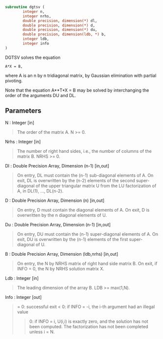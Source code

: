 ```fortran
subroutine dgtsv (
		integer n,
		integer nrhs,
		double precision, dimension(*) dl,
		double precision, dimension(*) d,
		double precision, dimension(*) du,
		double precision, dimension(ldb, *) b,
		integer ldb,
		integer info
)
```

 DGTSV  solves the equation

    A*X = B,

 where A is an n by n tridiagonal matrix, by Gaussian elimination with
 partial pivoting.

 Note that the equation  A**T*X = B  may be solved by interchanging the
 order of the arguments DU and DL.

## Parameters
N : Integer [in]
> The order of the matrix A.  N >= 0.

Nrhs : Integer [in]
> The number of right hand sides, i.e., the number of columns
> of the matrix B.  NRHS >= 0.

Dl : Double Precision Array, Dimension (n-1) [in,out]
> On entry, DL must contain the (n-1) sub-diagonal elements of
> A.
> On exit, DL is overwritten by the (n-2) elements of the
> second super-diagonal of the upper triangular matrix U from
> the LU factorization of A, in DL(1), ..., DL(n-2).

D : Double Precision Array, Dimension (n) [in,out]
> On entry, D must contain the diagonal elements of A.
> On exit, D is overwritten by the n diagonal elements of U.

Du : Double Precision Array, Dimension (n-1) [in,out]
> On entry, DU must contain the (n-1) super-diagonal elements
> of A.
> On exit, DU is overwritten by the (n-1) elements of the first
> super-diagonal of U.

B : Double Precision Array, Dimension (ldb,nrhs) [in,out]
> On entry, the N by NRHS matrix of right hand side matrix B.
> On exit, if INFO = 0, the N by NRHS solution matrix X.

Ldb : Integer [in]
> The leading dimension of the array B.  LDB >= max(1,N).

Info : Integer [out]
> = 0: successful exit
> < 0: if INFO = -i, the i-th argument had an illegal value
> > 0: if INFO = i, U(i,i) is exactly zero, and the solution
> has not been computed.  The factorization has not been
> completed unless i = N.

